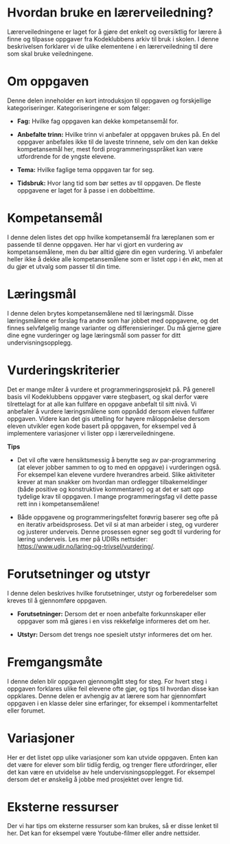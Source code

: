 # Hvordan bruke en lærerveiledning?

Lærerveiledningene er laget for å gjøre det enkelt og oversiktlig for lærere å
finne og tilpasse oppgaver fra Kodeklubbens arkiv til bruk i skolen. I denne
beskrivelsen forklarer vi de ulike elementene i en lærerveiledning til dere som
skal bruke veiledningene.


# Om oppgaven

Denne delen inneholder en kort introduksjon til oppgaven og forskjellige
kategoriseringer. Kategoriseringene er som følger:

* **Fag:** Hvilke fag oppgaven kan dekke kompetansemål for.

* **Anbefalte trinn:** Hvilke trinn vi anbefaler at oppgaven brukes på. En del
  oppgaver anbefales ikke til de laveste trinnene, selv om den kan dekke
  kompetansemål her, mest fordi programmeringsspråket kan være utfordrende for
  de yngste elevene.

* **Tema:** Hvilke faglige tema oppgaven tar for seg.

* **Tidsbruk:** Hvor lang tid som bør settes av til oppgaven. De fleste
  oppgavene er laget for å passe i en dobbelttime.


# Kompetansemål

I denne delen listes det opp hvilke kompetansemål fra læreplanen som er passende
til denne oppgaven. Her har vi gjort en vurdering av kompetansemålene, men du
bør alltid gjøre din egen vurdering. Vi anbefaler heller ikke å dekke alle
kompetansemålene som er listet opp i én økt, men at du gjør et utvalg som passer
til din time.


# Læringsmål

I denne delen brytes kompetansemålene ned til læringsmål. Disse læringsmålene er
forslag fra andre som har jobbet med oppgavene, og det finnes selvfølgelig mange
varianter og differensieringer. Du må gjerne gjøre dine egne vurderinger og lage
læringsmål som passer for ditt undervisningsopplegg.


# Vurderingskriterier

Det er mange måter å vurdere et programmeringsprosjekt på. På generell basis vil
Kodeklubbens oppgaver være stegbasert, og skal derfor være tilrettelagt for at
alle kan fullføre en oppgave anbefalt til sitt nivå. Vi anbefaler å vurdere
læringsmålene som oppnådd dersom eleven fullfører oppgaven. Videre kan det gis
uttelling for høyere måloppnåelse dersom eleven utvikler egen kode basert på
oppgaven, for eksempel ved å implementere variasjoner vi lister opp i
lærerveiledningene.

**Tips**

- Det vil ofte være hensiktsmessig å benytte seg av par-programmering (at elever
  jobber sammen to og to med en oppgave) i vurderingen også. For eksempel kan
  elevene vurdere hverandres arbeid. Slike aktiviteter krever at man snakker om
  hvordan man ordlegger tilbakemeldinger (både positive og konstruktive
  kommentarer) og at det er satt opp tydelige krav til oppgaven. I mange
  programmeringsfag vil dette passe rett inn i kompetansemålene!

- Både oppgavene og programmeringsfeltet forøvrig baserer seg ofte på en
  iterativ arbeidsprosess. Det vil si at man arbeider i steg, og vurderer og
  justerer underveis. Denne prosessen egner seg godt til vurdering for læring
  underveis. Les mer på UDIRs nettsider:
  https://www.udir.no/laring-og-trivsel/vurdering/.


# Forutsetninger og utstyr

I denne delen beskrives hvilke forutsetninger, utstyr og forberedelser som
kreves til å gjennomføre oppgaven.

* **Forutsetninger:** Dersom det er noen anbefalte forkunnskaper eller oppgaver
  som må gjøres i en viss rekkefølge informeres det om her.
  
* **Utstyr:** Dersom det trengs noe spesielt utstyr informeres det om her.


# Fremgangsmåte

I denne delen blir oppgaven gjennomgått steg for steg. For hvert steg i oppgaven
forklares ulike feil elevene ofte gjør, og tips til hvordan disse kan oppklares.
Denne delen er avhengig av at lærere som har gjennomført oppgaven i en klasse
deler sine erfaringer, for eksempel i kommentarfeltet eller forumet.


# Variasjoner

Her er det listet opp ulike variasjoner som kan utvide oppgaven. Enten kan det
være for elever som blir tidlig ferdig, og trenger flere utfordringer, eller det
kan være en utvidelse av hele undervisningsopplegget. For eksempel dersom det er
ønskelig å jobbe med prosjektet over lengre tid.


# Eksterne ressurser 

Der vi har tips om eksterne ressurser som kan brukes, så er disse lenket til
her. Det kan for eksempel være Youtube-filmer eller andre nettsider.

